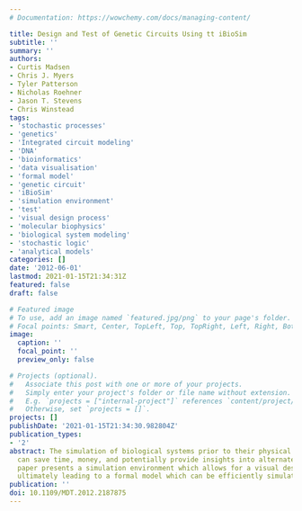 ```yaml
---
# Documentation: https://wowchemy.com/docs/managing-content/

title: Design and Test of Genetic Circuits Using tt iBioSim
subtitle: ''
summary: ''
authors:
- Curtis Madsen
- Chris J. Myers
- Tyler Patterson
- Nicholas Roehner
- Jason T. Stevens
- Chris Winstead
tags:
- 'stochastic processes'
- 'genetics'
- 'Integrated circuit modeling'
- 'DNA'
- 'bioinformatics'
- 'data visualisation'
- 'formal model'
- 'genetic circuit'
- 'iBioSim'
- 'simulation environment'
- 'test'
- 'visual design process'
- 'molecular biophysics'
- 'biological system modeling'
- 'stochastic logic'
- 'analytical models'
categories: []
date: '2012-06-01'
lastmod: 2021-01-15T21:34:31Z
featured: false
draft: false

# Featured image
# To use, add an image named `featured.jpg/png` to your page's folder.
# Focal points: Smart, Center, TopLeft, Top, TopRight, Left, Right, BottomLeft, Bottom, BottomRight.
image:
  caption: ''
  focal_point: ''
  preview_only: false

# Projects (optional).
#   Associate this post with one or more of your projects.
#   Simply enter your project's folder or file name without extension.
#   E.g. `projects = ["internal-project"]` references `content/project/deep-learning/index.md`.
#   Otherwise, set `projects = []`.
projects: []
publishDate: '2021-01-15T21:34:30.982804Z'
publication_types:
- '2'
abstract: The simulation of biological systems prior to their physical implementation
  can save time, money, and potentially provide insights into alternate designs. This
  paper presents a simulation environment which allows for a visual design process
  ultimately leading to a formal model which can be efficiently simulated.
publication: ''
doi: 10.1109/MDT.2012.2187875
---
```


